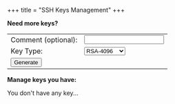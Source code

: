 +++
title = "SSH Keys Management"
+++
<script src="/js/api.js" defer> </script>
<script src="/js/keys.js" defer> </script>

**Need more keys?**

<table>
    <tbody>
        <tr>
            <td>Comment&nbsp;(optional):</td>
            <td><input id="key-comment" type="text" /></td>
        </tr>
        <tr>
            <td>Key Type:</td>
            <td>
                <select id="key-type">
                    <option value="rsa-2048">RSA-2048</option>
                    <option value="rsa-4096" selected="true">RSA-4096</option>
                    <option value="ecdsa-256">ECDSA-256</option>
                    <option value="ecdsa-384">ECDSA-384</option>
                    <option value="ecdsa-521">ECDSA-521</option>
                    <option value="ed25519">Ed25519</option>
                </select>
            </td>
        </tr>
        <tr>
            <td><input type="button" value="Generate" onclick="froxy.Ui(GenKey)"/></td>
        </tr>
    </tbody>
</table>

**Manage keys you have:**

<div id="nokeys">You don't have any key...</div>

<table>
    <tbody id="tbody">
        <tr id="template" hidden><td>
	    <fieldset><legend id="add.keytag"></legend>
		<table>
		    <tbody>
			<tr>
			    <td colspan="3">
				<div style="overflow:hidden;height:0em">
				    <textarea style="height:0;border:none;border-spacing:0" rows="1" cols="72" readonly></textarea>
				</div>
			    </td>
			</tr>
			<tr>
			    <td><div style="padding-right:3em">Created:</div></td>
			    <td><div id="add.ctime"/></td>
			</tr>
			<tr>
			    <td>Comment:</td>
			    <td>
			        <input id="add.comment" type="text"/>
				<input id="add.sendcomment" type="button" value="Update"/>
			    </td>
			</tr>
			<tr>
			    <td>Key Type:</td>
			    <td><div id="add.type"/></td>
			</tr>
		    </tbody>
		</table>
		    <table>
			<tbody>
			<tr>
			    <td>
				<details>
				    <summary><strong>Fingerprints</strong></summary>
					<table>
					    <tbody>
						<tr>
						    <td>SHA-256</td><td>
						    <div id="add.sha256"/></td>
						</tr>
						<tr>
						    <td>MD5</td><td>
						    <div id="add.md5"/></td>
						</tr>
					    </tbody>
					</table>
				</details>
			    </td>
			</tr>
			<tr>
			    <td>
				<details>
				    <summary><strong>Public Key</strong></summary>
				    <table>
					<tbody>
					    <tr><td>
						Add it into the the **$HOME/.ssh/authorized_keys** file at the server:
					    </td></tr>
					    <tr><td>
						<textarea id="add.pubkey" style="overflow:auto;resize:none" rows="3" cols="70" readonly></textarea>
					    </td></tr>
					    <tr><td>
						<input id="add.pub-copy" type="button" value="Copy to Clipboard"/>
						<input id="add.pub-save" type="button" value="Download As a File"/>
					    </td></tr>
					</tbody>
				    </table>
				</details>
			    </td>
			</tr>
			<tr>
			    <td>
				<input id="add.delete" type="checkbox"/>
				Delete this Key
				<input id="add.confirm-delete" type="button" value="Confirm Delete" hidden/>
			    </td>
			</tr>
		    </tbody>
		</table>
	    </fieldset>
        </td></tr>
    </tbody>
</table>

[comment]: # (vim:ts=8:sw=4:et)
